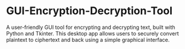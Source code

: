 # GUI-Encryption-Decryption-Tool
A user-friendly GUI tool for encrypting and decrypting text, built with Python and Tkinter. This desktop app allows users to securely convert plaintext to ciphertext and back using a simple graphical interface.

